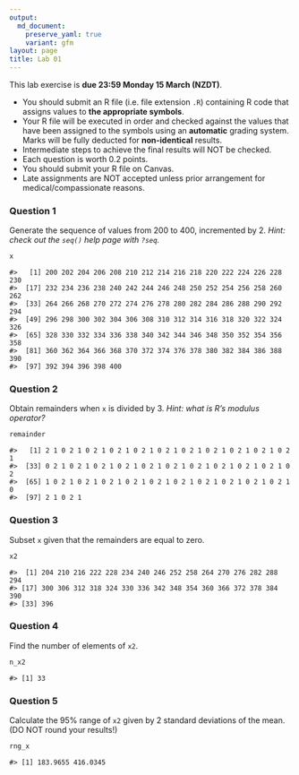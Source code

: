 ```yaml
---
output: 
  md_document:
    preserve_yaml: true
    variant: gfm
layout: page
title: Lab 01
---
```


This lab exercise is **due 23:59 Monday 15 March (NZDT)**.

-   You should submit an R file (i.e. file extension `.R`) containing R
    code that assigns values to **the appropriate symbols**.
-   Your R file will be executed in order and checked against the values
    that have been assigned to the symbols using an **automatic**
    grading system. Marks will be fully deducted for **non-identical**
    results.
-   Intermediate steps to achieve the final results will NOT be checked.
-   Each question is worth 0.2 points.
-   You should submit your R file on Canvas.
-   Late assignments are NOT accepted unless prior arrangement for
    medical/compassionate reasons.

### Question 1

Generate the sequence of values from 200 to 400, incremented by 2.
*Hint: check out the `seq()` help page with `?seq`.*

``` r
x
```

    #>   [1] 200 202 204 206 208 210 212 214 216 218 220 222 224 226 228 230
    #>  [17] 232 234 236 238 240 242 244 246 248 250 252 254 256 258 260 262
    #>  [33] 264 266 268 270 272 274 276 278 280 282 284 286 288 290 292 294
    #>  [49] 296 298 300 302 304 306 308 310 312 314 316 318 320 322 324 326
    #>  [65] 328 330 332 334 336 338 340 342 344 346 348 350 352 354 356 358
    #>  [81] 360 362 364 366 368 370 372 374 376 378 380 382 384 386 388 390
    #>  [97] 392 394 396 398 400

### Question 2

Obtain remainders when `x` is divided by 3. *Hint: what is R’s modulus
operator?*

``` r
remainder
```

    #>   [1] 2 1 0 2 1 0 2 1 0 2 1 0 2 1 0 2 1 0 2 1 0 2 1 0 2 1 0 2 1 0 2 1
    #>  [33] 0 2 1 0 2 1 0 2 1 0 2 1 0 2 1 0 2 1 0 2 1 0 2 1 0 2 1 0 2 1 0 2
    #>  [65] 1 0 2 1 0 2 1 0 2 1 0 2 1 0 2 1 0 2 1 0 2 1 0 2 1 0 2 1 0 2 1 0
    #>  [97] 2 1 0 2 1

### Question 3

Subset `x` given that the remainders are equal to zero.

``` r
x2
```

    #>  [1] 204 210 216 222 228 234 240 246 252 258 264 270 276 282 288 294
    #> [17] 300 306 312 318 324 330 336 342 348 354 360 366 372 378 384 390
    #> [33] 396

### Question 4

Find the number of elements of `x2`.

``` r
n_x2
```

    #> [1] 33

### Question 5

Calculate the 95% range of `x2` given by 2 standard deviations of the
mean. (DO NOT round your results!)

``` r
rng_x
```

    #> [1] 183.9655 416.0345
